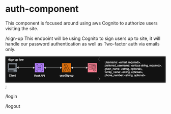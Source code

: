 # auth-component

This component is focused around using aws Cognito to authorize users visiting the site.

/sign-up
This endpoint will be using Cognito to sign users up to site, it will handle our password authentication as well as Two-factor auth via emails only.

![Sign-Up Flow](./assets/auth-Component-sign-up.png);

/login

/logout
